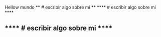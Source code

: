 Hellow mundo
** # escribir algo sobre mi **
**** # escribir algo sobre mi ****
## **** # escribir algo sobre mi ****
